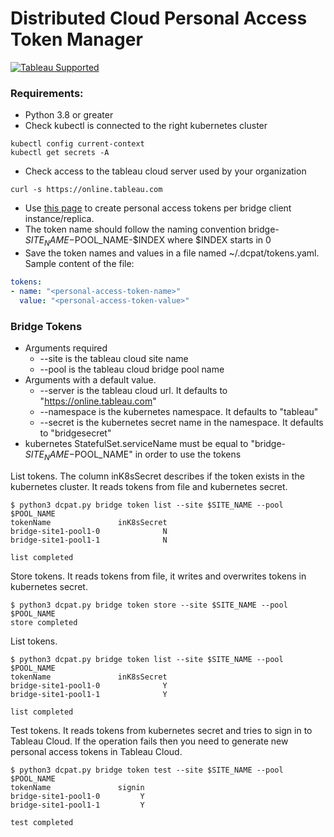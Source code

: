 # Distributed Cloud Personal Access Token Manager
[![Tableau Supported](https://img.shields.io/badge/Support%20Level-Tableau%20Supported-53bd92.svg)](https://www.tableau.com/support-levels-it-and-developer-tools)

### Requirements:
* Python 3.8 or greater
* Check kubectl is connected to the right kubernetes cluster
```
kubectl config current-context
kubectl get secrets -A
```
* Check access to the tableau cloud server used by your organization
```
curl -s https://online.tableau.com
```
* Use [this page](https://help.tableau.com/current/online/en-us/security_personal_access_tokens.htm) to create personal access tokens per bridge client instance/replica.
* The token name should follow the naming convention bridge-$SITE_NAME-$POOL_NAME-$INDEX where $INDEX starts in 0
* Save the token names and values in a file named ~/.dcpat/tokens.yaml. Sample content of the file: 
```yaml
tokens:
- name: "<personal-access-token-name>"
  value: "<personal-access-token-value>"
```

### Bridge Tokens
* Arguments required
  * --site is the tableau cloud site name
  * --pool is the tableau cloud bridge pool name
* Arguments with a default value.
  * --server is the tableau cloud url. It defaults to "https://online.tableau.com"
  * --namespace is the kubernetes namespace. It defaults to "tableau"
  * --secret is the kubernetes secret name in the namespace. It defaults to "bridgesecret"
* kubernetes StatefulSet.serviceName must be equal to "bridge-$SITE_NAME-$POOL_NAME" in order to use the tokens 

List tokens. The column inK8sSecret describes if the token exists in the kubernetes cluster. It reads tokens from file and kubernetes secret.
```
$ python3 dcpat.py bridge token list --site $SITE_NAME --pool $POOL_NAME
tokenName               inK8sSecret
bridge-site1-pool1-0              N
bridge-site1-pool1-1              N

list completed
```
Store tokens. It reads tokens from file, it writes and overwrites tokens in kubernetes secret.
```
$ python3 dcpat.py bridge token store --site $SITE_NAME --pool $POOL_NAME
store completed
```
List tokens.
```
$ python3 dcpat.py bridge token list --site $SITE_NAME --pool $POOL_NAME
tokenName               inK8sSecret
bridge-site1-pool1-0              Y
bridge-site1-pool1-1              Y

list completed
```
Test tokens. It reads tokens from kubernetes secret and tries to sign in to Tableau Cloud. If the operation fails then you need to generate new personal access tokens in Tableau Cloud.
```
$ python3 dcpat.py bridge token test --site $SITE_NAME --pool $POOL_NAME
tokenName               signin
bridge-site1-pool1-0         Y
bridge-site1-pool1-1         Y

test completed
```
